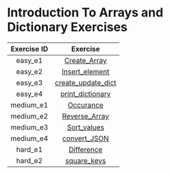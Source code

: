 # Introduction To Arrays and Dictionary Exercises

| Exercise ID | Exercise |
|:-----------:|:--------:|
| easy_e1 | [Create_Array](https://github.com/ByteAcademyCo/Data-Structures/tree/Arrays/exercises/dictionaries_and_arrays/1.Create_Array) |
| easy_e2 | [Insert_element](https://github.com/ByteAcademyCo/Data-Structures/tree/Arrays/exercises/dictionaries_and_arrays/1.Insert_element) |
| easy_e3 | [create_update_dict](https://github.com/ByteAcademyCo/Data-Structures/tree/Arrays/exercises/dictionaries_and_arrays/1.create_update_dict) |
| easy_e4 | [print_dictionary](https://github.com/ByteAcademyCo/Data-Structures/tree/Arrays/exercises/dictionaries_and_arrays/1.print_dictionary) |
| medium_e1 | [Occurance](https://github.com/ByteAcademyCo/Data-Structures/tree/Arrays/exercises/dictionaries_and_arrays/2.Occurance) |
| medium_e2 | [Reverse_Array](https://github.com/ByteAcademyCo/Data-Structures/tree/Arrays/exercises/dictionaries_and_arrays/2.Reverse_Array) |
| medium_e3 | [Sort_values](https://github.com/ByteAcademyCo/Data-Structures/tree/Arrays/exercises/dictionaries_and_arrays/2.Sort_values) |
| medium_e4 | [convert_JSON](https://github.com/ByteAcademyCo/Exercises/tree/master/introduction_and_environment/introduction_to_programming/2_type_check) |
| hard_e1 | [Difference](https://github.com/ByteAcademyCo/Data-Structures/tree/Arrays/exercises/dictionaries_and_arrays/3.Difference) |
| hard_e2 | [square_keys](https://github.com/ByteAcademyCo/Data-Structures/tree/Arrays/exercises/dictionaries_and_arrays/3.square_keys) |

